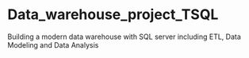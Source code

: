 # Data_warehouse_project_TSQL
Building a modern data warehouse with SQL server including ETL, Data Modeling and Data Analysis
